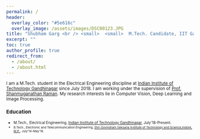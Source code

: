 ```yaml
---
permalink: /
header:
  overlay_color: "#5e616c"
  overlay_image: /assets/images/DSC00123.JPG
title: "Shubham Garg <br /> <small>  <small>  M.Tech. Candidate, IIT Gandhinagar <small> <br /> Computer Vision | Deep Learning |Image Processing <small> <small> "
excerpt: ""
toc: true
author_profile: true
redirect_from: 
  - /about/
  - /about.html
---
```

<small> I am a M.Tech. student in the Electrical Engineering discipline at [Indian Institute of Technology Gandhinagar](https://www.iitgn.ac.in/) since July 2018. I am working under the supervision of [Prof. Shanmuganathan Raman](http://people.iitgn.ac.in/~shanmuga/index.html). My research interests lie in Computer Vision, Deep Learning and Image Processing. 
<!-- My Ph.D. thesis is closely related to the tasks which involve moving objects present in videos or images captured from different view-points. I am actively working with deep neural networks for videos and image sequences. I have experience of working with convolutional neural networks, recurrent neural networks, and generative adversarial networks. In my research works, I utilize the information provided by the moving regions present in videos or multi-view image sequences to solve problems like action recognition, dynamic object detection, and image sequencing. I also explore the advantages of using multiple images of a scene over a single image. -->
  
<!-- <h3> News and Highlights</h3> -->





<h3> Education</h3> 

- <small> M.Tech., Electrical Engineering, [Indian Institute of Technology Gandhinagar](https://www.iitgn.ac.in/), July'18-Present.
- <small> B.Tech., Electronic and Telecommunication Engineering, [Shri Govindram Seksaria Institute of Technology and Science,Indore, M.P.](http://www.sgsits.ac.in/), July'14-May'18.



